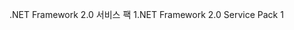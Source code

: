 <span data-ttu-id="549ab-101">.NET Framework 2.0 서비스 팩 1</span><span class="sxs-lookup"><span data-stu-id="549ab-101">.NET Framework 2.0 Service Pack 1</span></span>